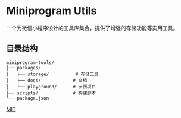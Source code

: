 # Miniprogram Utils

一个为微信小程序设计的工具库集合，提供了增强的存储功能等实用工具。

## 目录结构

```
miniprogram-tools/
├── packages/
│   ├── storage/          # 存储工具
│   ├── docs/            # 文档
│   └── playground/      # 示例项目
├── scripts/             # 构建脚本
└── package.json
```

[MIT](LICENSE)
